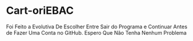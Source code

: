 # Cart-oriEBAC
Foi Feito a Evolutiva De Escolher Entre Sair do Programa e Continuar Antes de Fazer Uma Conta no GitHub. Espero Que Não Tenha Nenhum Problema
